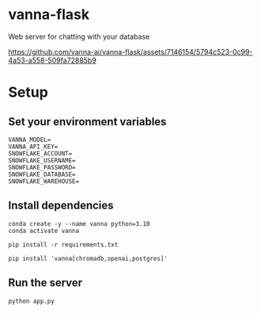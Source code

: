 # vanna-flask
Web server for chatting with your database



https://github.com/vanna-ai/vanna-flask/assets/7146154/5794c523-0c99-4a53-a558-509fa72885b9



# Setup

## Set your environment variables
```
VANNA_MODEL=
VANNA_API_KEY=
SNOWFLAKE_ACCOUNT=
SNOWFLAKE_USERNAME=
SNOWFLAKE_PASSWORD=
SNOWFLAKE_DATABASE=
SNOWFLAKE_WAREHOUSE=
```

## Install dependencies
```
conda create -y --name vanna python=3.10
conda activate vanna

pip install -r requirements.txt
```

``` 
pip install 'vanna[chromadb,openai,postgres]'
```

## Run the server
```
python app.py
```

